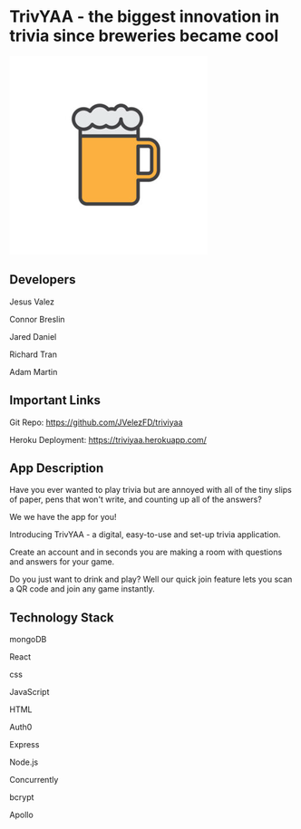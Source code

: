 # TrivYAA - the biggest innovation in trivia since breweries became cool
![Logo](client/src/ourpics/QuickPlayPic.png)

## Developers
Jesus Valez

Connor Breslin

Jared Daniel

Richard Tran

Adam Martin

## Important Links
Git Repo: https://github.com/JVelezFD/triviyaa

Heroku Deployment: https://triviyaa.herokuapp.com/

## App Description
Have you ever wanted to play trivia but are annoyed with all of the tiny slips of paper, pens that won't write,
and counting up all of the answers?

We we have the app for you!

Introducing TrivYAA - a digital, easy-to-use and set-up trivia application.

Create an account and in seconds you are making a room with questions and answers for your game.

Do you just want to drink and play? Well our quick join feature lets you scan a QR code and join any game instantly.

## Technology Stack
mongoDB

React

css

JavaScript

HTML

Auth0

Express

Node.js

Concurrently

bcrypt

Apollo